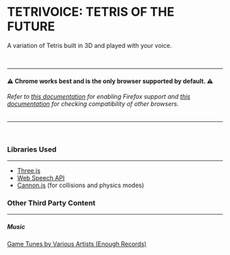 # TETRIVOICE: TETRIS OF THE FUTURE
A variation of Tetris built in 3D and played with your voice.

&nbsp;

---
#### :warning: **Chrome works best and is the only browser supported by default.** :warning:

###### Refer to [this documentation](https://wiki.mozilla.org/Web_Speech_API_-_Speech_Recognition#How_can_I_use_it.3F) for enabling Firefox support and [this documentation](https://developer.mozilla.org/en-US/docs/Web/API/Web_Speech_API#Browser_compatibility) for checking compatibility of other browsers.

---
&nbsp;

### Libraries Used
---
* [Three.js](https://threejs.org/)
* [Web Speech API](https://developer.mozilla.org/en-US/docs/Web/API/Web_Speech_API)
* [Cannon.js](https://schteppe.github.io/cannon.js/) (for collisions and physics modes)

### Other Third Party Content
---
##### Music
[Game Tunes by Various Artists (Enough Records)](https://archive.org/details/Game_Tunes-14289/)
